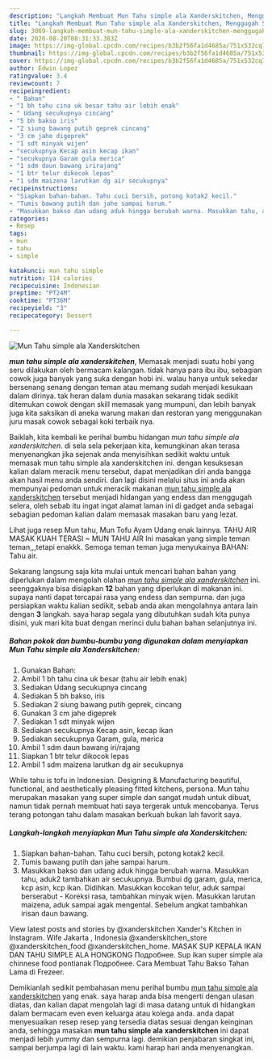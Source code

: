 ```yaml
---
description: "Langkah Membuat Mun Tahu simple ala Xanderskitchen, Menggugah Selera"
title: "Langkah Membuat Mun Tahu simple ala Xanderskitchen, Menggugah Selera"
slug: 3069-langkah-membuat-mun-tahu-simple-ala-xanderskitchen-menggugah-selera
date: 2020-08-20T08:31:33.383Z
image: https://img-global.cpcdn.com/recipes/b3b2f56fa1d4685a/751x532cq70/mun-tahu-simple-ala-xanderskitchen-foto-resep-utama.jpg
thumbnail: https://img-global.cpcdn.com/recipes/b3b2f56fa1d4685a/751x532cq70/mun-tahu-simple-ala-xanderskitchen-foto-resep-utama.jpg
cover: https://img-global.cpcdn.com/recipes/b3b2f56fa1d4685a/751x532cq70/mun-tahu-simple-ala-xanderskitchen-foto-resep-utama.jpg
author: Edwin Lopez
ratingvalue: 3.4
reviewcount: 7
recipeingredient:
- " Bahan"
- "1 bh tahu cina uk besar tahu air lebih enak"
- " Udang secukupnya cincang"
- "5 bh bakso iris"
- "2 siung bawang putih geprek cincang"
- "3 cm jahe digeprek"
- "1 sdt minyak wijen"
- "secukupnya Kecap asin kecap ikan"
- "secukupnya Garam gula merica"
- "1 sdm daun bawang irirajang"
- "1 btr telur dikocok lepas"
- "1 sdm maizena larutkan dg air secukupnya"
recipeinstructions:
- "Siapkan bahan-bahan. Tahu cuci bersih, potong kotak2 kecil."
- "Tumis bawang putih dan jahe sampai harum."
- "Masukkan bakso dan udang aduk hingga berubah warna. Masukkan tahu, aduk2 tambahkan air secukupnya. Bumbui dg garam, gula, merica, kcp asin, kcp ikan. Didihkan. Masukkan kocokan telur, aduk sampai berserabut Koreksi rasa, tambahkan minyak wijen. Masukkan larutan maizena, aduk sampai agak mengental. Sebelum angkat tambahkan irisan daun bawang."
categories:
- Resep
tags:
- mun
- tahu
- simple

katakunci: mun tahu simple 
nutrition: 114 calories
recipecuisine: Indonesian
preptime: "PT24M"
cooktime: "PT36M"
recipeyield: "3"
recipecategory: Dessert

---
```



![Mun Tahu simple ala Xanderskitchen](https://img-global.cpcdn.com/recipes/b3b2f56fa1d4685a/751x532cq70/mun-tahu-simple-ala-xanderskitchen-foto-resep-utama.jpg)

<b><i>mun tahu simple ala xanderskitchen</i></b>, Memasak menjadi suatu hobi yang seru dilakukan oleh bermacam kalangan. tidak hanya para ibu ibu, sebagian cowok juga banyak yang suka dengan hobi ini. walau hanya untuk sekedar bersenang senang dengan teman atau memang sudah menjadi kesukaan dalam dirinya. tak heran dalam dunia masakan sekarang tidak sedikit ditemukan cowok dengan skill memasak yang mumpuni, dan lebih banyak juga kita saksikan di aneka warung makan dan restoran yang menggunakan juru masak cowok sebagai koki terbaik nya.

Baiklah, kita kembali ke perihal bumbu hidangan <i>mun tahu simple ala xanderskitchen</i>. di sela sela pekerjaan kita, kemungkinan akan terasa menyenangkan jika sejenak anda menyisihkan sedikit waktu untuk memasak mun tahu simple ala xanderskitchen ini. dengan kesuksesan kalian dalam meracik menu tersebut, dapat menjadikan diri anda bangga akan hasil menu anda sendiri. dan lagi disini melalui situs ini anda akan mempunyai pedoman untuk meracik makanan <u>mun tahu simple ala xanderskitchen</u> tersebut menjadi hidangan yang endess dan menggugah selera, oleh sebab itu ingat ingat alamat laman ini di gadget anda sebagai sebagian pedoman kalian dalam memasak masakan baru yang lezat.

Lihat juga resep Mun tahu, Mun Tofu Ayam Udang enak lainnya. TAHU AIR MASAK KUAH TERASI ~ MUN TAHU AIR Ini masakan yang simple teman teman,,,tetapi enakkk. Semoga teman teman juga menyukainya BAHAN: Tahu air.


Sekarang langsung saja kita mulai untuk mencari bahan bahan yang diperlukan dalam mengolah olahan <u><i>mun tahu simple ala xanderskitchen</i></u> ini. seenggaknya bisa disiapkan <b>12</b> bahan yang diperlukan di makanan ini. supaya nanti dapat tercapai rasa yang endess dan sempurna. dan juga persiapkan waktu kalian sedikit, sebab anda akan mengolahnya antara lain dengan <b>3</b> langkah. saya harap segala yang dibutuhkan sudah kita punya disini, yuk mari kita buat dengan merinci dulu bahan bahan selanjutnya ini.

<!--inarticleads1-->

##### Bahan pokok dan bumbu-bumbu yang digunakan dalam menyiapkan Mun Tahu simple ala Xanderskitchen:

1. Gunakan  Bahan:
1. Ambil 1 bh tahu cina uk besar (tahu air lebih enak)
1. Sediakan  Udang secukupnya cincang
1. Sediakan 5 bh bakso, iris
1. Sediakan 2 siung bawang putih geprek, cincang
1. Gunakan 3 cm jahe digeprek
1. Sediakan 1 sdt minyak wijen
1. Sediakan secukupnya Kecap asin, kecap ikan
1. Sediakan secukupnya Garam, gula, merica
1. Ambil 1 sdm daun bawang iri/rajang
1. Siapkan 1 btr telur dikocok lepas
1. Ambil 1 sdm maizena larutkan dg air secukupnya


While tahu is tofu in Indonesian. Designing &amp; Manufacturing beautiful, functional, and aesthetically pleasing fitted kitchens, persona. Mun tahu merupakan masakan yang super simple dan sangat mudah untuk dibuat, namun tidak pernah membuat hati saya tergerak untuk mencobanya. Terus terang potongan tahu dalam masakan berkuah bukan lah favorit saya. 

<!--inarticleads2-->

##### Langkah-langkah menyiapkan Mun Tahu simple ala Xanderskitchen:

1. Siapkan bahan-bahan. Tahu cuci bersih, potong kotak2 kecil.
1. Tumis bawang putih dan jahe sampai harum.
1. Masukkan bakso dan udang aduk hingga berubah warna. Masukkan tahu, aduk2 tambahkan air secukupnya. Bumbui dg garam, gula, merica, kcp asin, kcp ikan. Didihkan. Masukkan kocokan telur, aduk sampai berserabut - Koreksi rasa, tambahkan minyak wijen. Masukkan larutan maizena, aduk sampai agak mengental. Sebelum angkat tambahkan irisan daun bawang.


View latest posts and stories by @xanderskitchen Xander&#39;s Kitchen in Instagram. Wife Jakarta , Indonesia @xanderskitchen_store @xanderskitchen_food @xanderskitchen_home. MASAK SUP KEPALA IKAN DAN TAHU SIMPLE ALA HONGKONG Подробнее. Sup ikan super simple ala chinnese food pontianak Подробнее. Cara Membuat Tahu Bakso Tahan Lama di Frezeer. 

Demikianlah sedikit pembahasan menu perihal bumbu <u>mun tahu simple ala xanderskitchen</u> yang enak. saya harap anda bisa mengerti dengan ulasan diatas, dan kalian dapat mengolah lagi di masa datang untuk di hidangkan dalam bermacam even even keluarga atau kolega anda. anda dapat menyesuaikan resep resep yang tersedia diatas sesuai dengan keinginan anda, sehingga masakan <b>mun tahu simple ala xanderskitchen</b> ini dapat menjadi lebih yummy dan sempurna lagi. demikian penjabaran singkat ini, sampai berjumpa lagi di lain waktu. kami harap hari anda menyenangkan.

